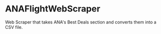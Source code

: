 # ANAFlightWebScraper
Web Scraper that takes ANA's Best Deals section and converts them into a CSV file.
